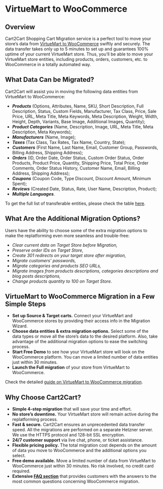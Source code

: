 # VirtueMart to WooCommerce 
## Overview
Cart2Cart Shopping Cart Migration service is a perfect tool to move your store’s data from [VirtueMart to WooCommerce](https://www.shopping-cart-migration.com/shopping-cart-migration-options/4921-virtuemart-to-woocommerce-migration) swiftly and securely. The data transfer takes only up to 5 minutes to set up and guarantees 100% uptime of your current VirtueMart store. Thus, you’ll be able to move your VirtueMart store entities, including products, orders, customers, etc. to WooCommerce in a totally automated way.
## What Data Can be Migrated?
Cart2Cart will assist you in moving the following data entities from VirtueMart to WooCommerce:
* **_Products_** (Options, Attributes, Name, SKU, Short Description, Full Description, Status, Custom Fields, Manufacturer, Tax Class, Price, Sale Price, URL, Meta Title, Meta Keywords, Meta Description, Weight, Width, Height, Depth, Variants, Base Image, Additional Images, Quantity);
* **_Product Categories_** (Name, Description, Image, URL, Meta Title, Meta Description, Meta Keywords);
* **_Manufacturers_** (Name, Image);
* **_Taxes_** (Tax Class, Tax Rates, Tax Name, Country, State);
* **_Customers_** (First Name, Last Name, Email, Customer Group, Passwords, Billing Address, Shipping Address);
* **_Orders_** (ID, Order Date, Order Status, Custom Order Status, Order Products, Product Price, Quantity, Shipping Price, Total Price, Order Comments, Order Status History, Customer Name, Email, Billing Address, Shipping Address);
* **_Coupons_** (Coupon Code, Type Discount, Discount Amount, Minimum Spent);
* **_Reviews_** (Created Date, Status, Rate, User Name, Description, Product);
* **_Multiple Languages_**.
 
To get the full list of transferable entities, please check the table [here](https://www.shopping-cart-migration.com/shopping-cart-migration-options/4921-virtuemart-to-woocommerce-migration).
## What Are the Additional Migration Options?
Users have the ability to choose some of the extra migration options to make the replatforming even more seamless and trouble-free:
* _Clear current data on Target Store before Migration,_
* _Preserve order IDs on Target Store,_
* _Create 301 redirects on your target store after migration,_
* _Migrate customers' passwords,_
* _Migrate categories and products SEO URLs,_
* _Migrate images from products descriptions, categories descriptions and blog posts descriptions,_
* _Change products quantity to 100 on Target Store._
## VirtueMart to WooCommerce Migration in a Few Simple Steps 
* **Set up Source & Target carts.** Connect your VirtueMart and WooCommerce stores by providing their access info in the Migration Wizard.
* **Choose data entities & extra migration options.** Select some of the data types or move all the store’s data to the desired platform. Also, take advantage of the additional migration options to ease the switching process.
* **Start Free Demo** to see how your VirtueMart store will look on the WooCommerce platform. You can move a limited number of data entities just within 30 minutes.  
* **Launch the Full migration** of your store from VirtueMart to WooCommerce.
 
Check the detailed [guide on VirtueMart to WooCommerce migration](https://www.shopping-cart-migration.com/carts-reviews/woocommerce/11948-how-to-migrate-from-virtuemart-to-woocommerce). 
## Why Choose Cart2Cart?
* **Simple 4-step migration** that will save your time and effort.
* **No store’s downtime.** Your VirtueMart store will remain active during the replatforming process.
* **Fast & secure.** Cart2Cart ensures an unprecedented data transfer speed. All the migrations are performed on a separate Hetzner server. We use the HTTPS protocol and 128-bit SSL encryption.
* **24/7 customer support** via live chat, phone, or ticket assistance.
* **Flexible pricing policy.** The total migration cost depends on the amount of data you move to WooCommerce and the additional options you select.   
* **Free demo available.** Move a limited number of data from VirtueMart to WooCommerce just within 30 minutes. No risk involved, no credit card required. 
* **Extensive [FAQ section](https://www.shopping-cart-migration.com/faq/45-woocommerce)** that provides customers with the answers to the most common questions concerning WooCommerce migration.
